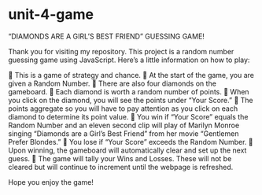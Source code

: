# unit-4-game

“DIAMONDS ARE A GIRL’S BEST FRIEND” GUESSING GAME!

Thank you for visiting my repository. This project is a random number guessing game using JavaScript.  Here’s a little information on how to play:

	This is a game of strategy and chance.
	At the start of the game, you are given a Random Number.
	There are also four diamonds on the gameboard.
	Each diamond is worth a random number of points.
	When you click on the diamond, you will see the points under “Your Score.”
	The points aggregate so you will have to pay attention as you click on each diamond to determine its point value.
	You win if “Your Score” equals the Random Number and an eleven second clip will play of Marilyn Monroe singing “Diamonds are a Girl’s Best Friend” from her movie “Gentlemen Prefer Blondes.”
	You lose if “Your Score” exceeds the Random Number.
	Upon winning, the gameboard will automatically clear and set up the next guess.
	The game will tally your Wins and Losses.  These will not be cleared but will continue to increment until the webpage is refreshed.

Hope you enjoy the game!

